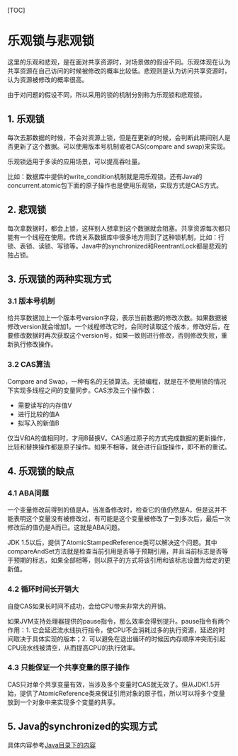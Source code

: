 [TOC]

# 乐观锁与悲观锁

这里的乐观和悲观，是在面对共享资源时，对场景做的假设不同。乐观体现在认为共享资源在自己访问的时候被修改的概率比较低。悲观则是认为访问共享资源时，认为资源被修改的概率很高。

由于对问题的假设不同，所以采用的锁的机制分别称为乐观锁和悲观锁。

## 1. 乐观锁

每次去那数据的时候，不会对资源上锁，但是在更新的时候，会判断此期间别人是否更新了这个数据。可以使用版本号机制或者CAS(compare and swap)来实现。

乐观锁适用于多读的应用场景，可以提高吞吐量。

比如：数据库中提供的write_condition机制就是用乐观锁。还有Java的concurrent.atomic包下面的原子操作也是使用乐观锁，实现方式是CAS方式。

## 2. 悲观锁

每次拿数据时，都会上锁，这样别人想拿到这个数据就会阻塞。共享资源每次都只能有一个线程在使用。传统关系数据库中很多地方用到了这种锁机制，比如：行锁、表锁、读锁、写锁等。Java中的synchronized和ReentrantLock都是悲观的独占锁。

## 3. 乐观锁的两种实现方式

### 3.1 版本号机制

给共享数据加上一个版本号version字段，表示当前数据的修改次数。如果数据被修改version就会增加1。一个线程修改它时，会同时读取这个版本，修改好后，在要修改数据时再次获取这个version号，如果一致则进行修改，否则修改失败，重新执行修改操作。

### 3.2 CAS算法

Compare and Swap，一种有名的无锁算法。无锁编程，就是在不使用锁的情况下实现多线程之间的变量同步。CAS涉及三个操作数：

- 需要读写的内存值V
- 进行比较的值A
- 拟写入的新值B

仅当V和A的值相同时，才用B替换V。CAS通过原子的方式完成数据的更新操作，比较和替换操作都是原子操作。如果不相等，就会进行自旋操作，即不断的重试。

## 4. 乐观锁的缺点

### 4.1 ABA问题

一个变量修改前得到的值是A，当准备修改时，检查它的值仍然是A，但是这并不能表明这个变量没有被修改过，有可能是这个变量被修改了一到多次后，最后一次修改后的值仍是A而已。这就是ABA问题。

JDK 1.5以后，提供了AtomicStampedReference类可以解决这个问题。其中compareAndSet方法就是检查当前引用是否等于预期引用，并且当前标志是否等于预期的标志，如果全部相等，则以原子的方式将该引用和该标志设置为给定的更新值。

### 4.2 循环时间长开销大

自旋CAS如果长时间不成功，会给CPU带来非常大的开销。

如果JVM支持处理器提供的pause指令，那么效率会得到提升。pause指令有两个作用：1. 它会延迟流水线执行指令，使CPU不会消耗过多的执行资源，延迟的时间取决于具体实现的版本；2. 可以避免在退出循环的时候因内存顺序冲突而引起CPU流水线被清空，从而提高CPU的执行效率。

### 4.3 只能保证一个共享变量的原子操作

CAS只对单个共享变量有效，当涉及多个变量时CAS就无效了。但从JDK1.5开始，提供了AtomicReference类来保证引用对象的原子性，所以可以将多个变量放到一个对象中来实现多个变量的共享。

## 5. Java的synchronized的实现方式

具体内容参考[Java目录下的内容](../Java/Synchronized原理.md)
